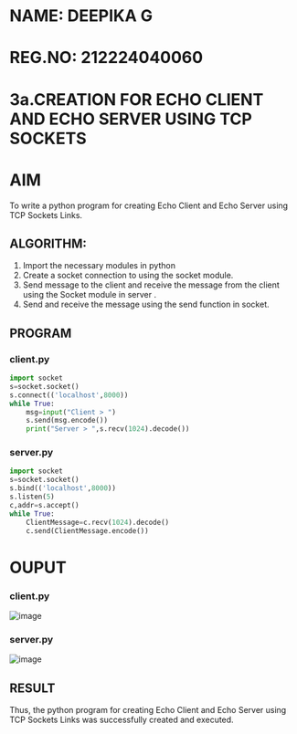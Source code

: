 # NAME: DEEPIKA G
# REG.NO: 212224040060

# 3a.CREATION FOR ECHO CLIENT AND ECHO SERVER USING TCP SOCKETS
# AIM
To write a python program for creating Echo Client and Echo Server using TCP
Sockets Links.
## ALGORITHM:
1. Import the necessary modules in python
2. Create a socket connection to using the socket module.
3. Send message to the client and receive the message from the client using the Socket module in
 server .
4. Send and receive the message using the send function in socket.
## PROGRAM
### client.py
```python
import socket
s=socket.socket()
s.connect(('localhost',8000))
while True:
    msg=input("Client > ")
    s.send(msg.encode())
    print("Server > ",s.recv(1024).decode())
```
### server.py
```python
import socket
s=socket.socket()
s.bind(('localhost',8000))
s.listen(5)
c,addr=s.accept()
while True:
    ClientMessage=c.recv(1024).decode()
    c.send(ClientMessage.encode())
```
# OUPUT
### client.py
![image](https://github.com/user-attachments/assets/ea36da4e-bc4f-4bdb-a80f-4690c28728bd)

### server.py
![image](https://github.com/user-attachments/assets/9cce14ae-1861-41c5-937a-3f329b5af60a)

## RESULT
Thus, the python program for creating Echo Client and Echo Server using TCP Sockets Links 
was successfully created and executed.
